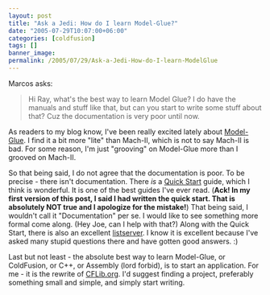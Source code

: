 ```yaml
---
layout: post
title: "Ask a Jedi: How do I learn Model-Glue?"
date: "2005-07-29T10:07:00+06:00"
categories: [coldfusion]
tags: []
banner_image: 
permalink: /2005/07/29/Ask-a-Jedi-How-do-I-learn-ModelGlue
---
```


Marcos asks:

<blockquote>
Hi Ray, what's the best way to learn Model Glue? I do have the manuals and stuff like that, but can you start to write some stuff about that? Cuz the documentation is very poor until now.
</blockquote>

As readers to my blog know, I've been really excited lately about <a href="http://www.model-glue">Model-Glue</a>. I find it a bit more "lite" than Mach-II, which is not to say Mach-II is bad. For some reason, I'm just "grooving" on Model-Glue more than I grooved on Mach-II. 

So that being said, I do not agree that the documentation is poor. To be precise - there isn't documentation. There <i>is</i> a <a href="http://www.model-glue.com/quickstart/index.html">Quick Start</a> guide, which I think is wonderful. It is one of the best guides I've ever read. (<b>Ack! In my first version of this post, I said I had written the quick start. That is absolutely NOT true and I apologize for the mistake!</b>) That being said, I wouldn't call it "Documentation" per se. I would like to see something more formal come along. (Hey Joe, can I help with that?) Along with the Quick Start, there is also an excellent <a href="http://lists.topica.com/lists/modelglue">listserver</a>. I know it is excellent because I've asked many stupid questions there and have gotten good answers. :)

Last but not least - the absolute best way to learn Model-Glue, or ColdFusion, or C++, or Assembly (lord forbid), is to start an application. For me - it is the rewrite of <a href="http://www.cflib.org">CFLib.org</a>. I'd suggest finding a project, preferably something small and simple, and simply start writing.